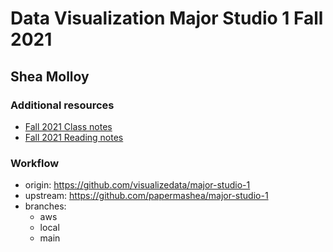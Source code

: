 # Data Visualization Major Studio 1 Fall 2021
## Shea Molloy


### Additional resources
- [Fall 2021 Class notes](https://docs.google.com/document/d/1JcsOy3ciMAGG6kFX-lYU0Dhz5JIF7P1kYWoRhnFgUl4/edit?usp=sharing)
- [Fall 2021 Reading notes](https://docs.google.com/document/d/1lUSaqDBBx78vwWTyciHy_UwXrvqom9D_CIHpw5ABkBY/edit?usp=sharing)

### Workflow
- origin: https://github.com/visualizedata/major-studio-1
- upstream: https://github.com/papermashea/major-studio-1
- branches:
	- aws
	- local
	- main
